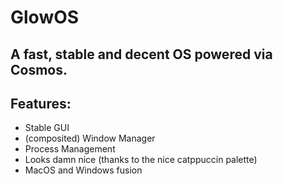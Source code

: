# GlowOS
## A fast, stable and decent OS powered via Cosmos.

## Features:
- Stable GUI
- (composited) Window Manager
- Process Management
- Looks damn nice (thanks to the nice catppuccin palette)
- MacOS and Windows fusion
